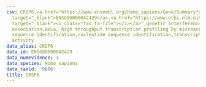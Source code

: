 ```yaml
---
csv: CRSP6,<a href="https://www.ensembl.org/Homo_sapiens/Gene/Summary?db=core;g=ENSG00000042429"
  target="_blank">ENSG00000042429</a>,<a href="https://www.ncbi.nlm.nih.gov/pubmed/17216044"
  target="_blank"><i class="fas fa-file"></i></a>",genetic interference,functional
  association,HeLa, high throughput transcription profiling by microarray,nucleotide
  sequence identification,nucleotide sequence identification,transcriptional regulation,down-regulates
  activity
data_alias: CRSP6
data_id: ENSG00000042429
data_numevidence: 1
data_species: Homo sapiens
data_taxid: '9606'
title: CRSP6
---
```

